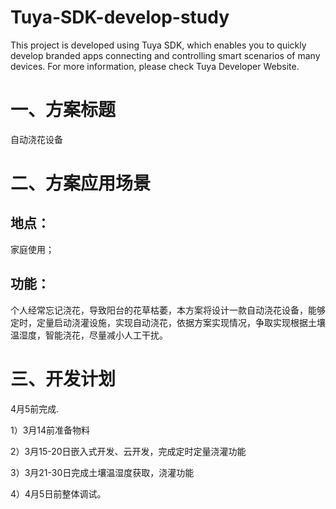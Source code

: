 # Tuya-SDK-develop-study
This project is developed using Tuya SDK, which enables you to quickly develop branded apps connecting and controlling smart scenarios of many devices.         For more information, please check Tuya Developer Website.

# 一、方案标题
  自动浇花设备
# 二、方案应用场景
  ## 地点：
  家庭使用；
  ## 功能：
  个人经常忘记浇花，导致阳台的花草枯萎，本方案将设计一款自动浇花设备，能够定时，定量启动浇灌设施，实现自动浇花，依据方案实现情况，争取实现根据土壤温湿度，智能浇花，尽量减小人工干扰。
# 三、开发计划
  4月5前完成.
  
  1）3月14前准备物料
  
  2）3月15-20日嵌入式开发、云开发，完成定时定量浇灌功能
  
  3）3月21-30日完成土壤温湿度获取，浇灌功能
  
  4）4月5日前整体调试。

